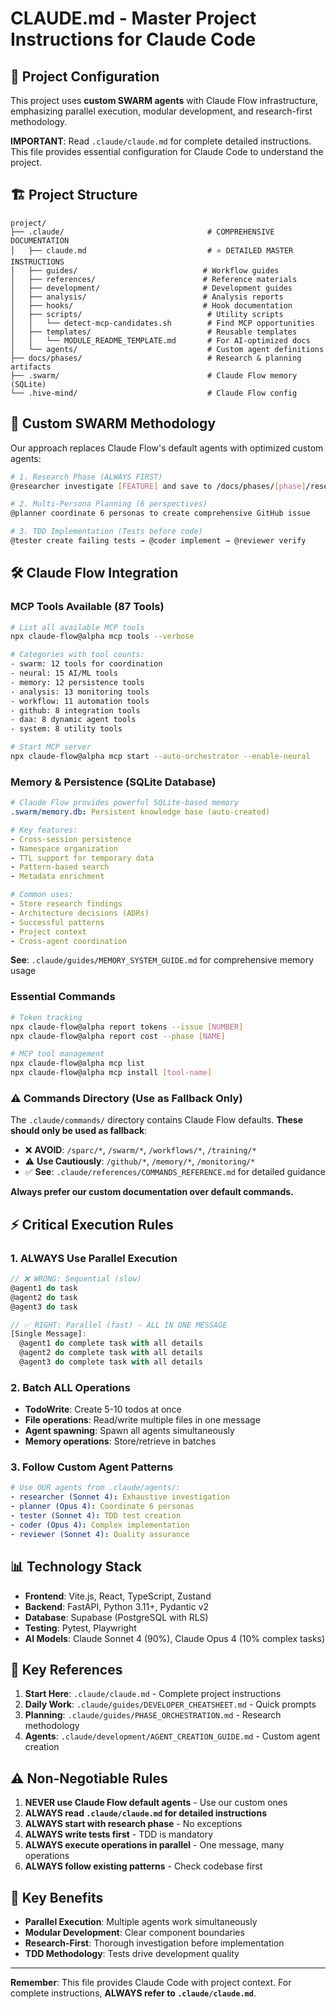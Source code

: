 # CLAUDE.md - Master Project Instructions for Claude Code

## 🎯 Project Configuration

This project uses **custom SWARM agents** with Claude Flow infrastructure, emphasizing parallel execution, modular development, and research-first methodology.

**IMPORTANT**: Read `.claude/claude.md` for complete detailed instructions. This file provides essential configuration for Claude Code to understand the project.

## 🏗️ Project Structure

```
project/
├── .claude/                                # COMPREHENSIVE DOCUMENTATION
│   ├── claude.md                           # ⭐ DETAILED MASTER INSTRUCTIONS
│   ├── guides/                            # Workflow guides
│   ├── references/                        # Reference materials
│   ├── development/                       # Development guides
│   ├── analysis/                          # Analysis reports
│   ├── hooks/                             # Hook documentation
│   ├── scripts/                            # Utility scripts
│   │   └── detect-mcp-candidates.sh        # Find MCP opportunities
│   ├── templates/                          # Reusable templates
│   │   └── MODULE_README_TEMPLATE.md       # For AI-optimized docs
│   └── agents/                             # Custom agent definitions
├── docs/phases/                            # Research & planning artifacts
├── .swarm/                                 # Claude Flow memory (SQLite)
└── .hive-mind/                             # Claude Flow config
```

## 🚀 Custom SWARM Methodology

Our approach replaces Claude Flow's default agents with optimized custom agents:

```bash
# 1. Research Phase (ALWAYS FIRST)
@researcher investigate [FEATURE] and save to /docs/phases/[phase]/research/

# 2. Multi-Persona Planning (6 perspectives)
@planner coordinate 6 personas to create comprehensive GitHub issue

# 3. TDD Implementation (Tests before code)
@tester create failing tests → @coder implement → @reviewer verify
```

## 🛠️ Claude Flow Integration

### MCP Tools Available (87 Tools)
```bash
# List all available MCP tools
npx claude-flow@alpha mcp tools --verbose

# Categories with tool counts:
- swarm: 12 tools for coordination
- neural: 15 AI/ML tools
- memory: 12 persistence tools
- analysis: 13 monitoring tools
- workflow: 11 automation tools
- github: 8 integration tools
- daa: 8 dynamic agent tools
- system: 8 utility tools

# Start MCP server
npx claude-flow@alpha mcp start --auto-orchestrator --enable-neural
```

### Memory & Persistence (SQLite Database)
```yaml
# Claude Flow provides powerful SQLite-based memory
.swarm/memory.db: Persistent knowledge base (auto-created)

# Key features:
- Cross-session persistence
- Namespace organization
- TTL support for temporary data
- Pattern-based search
- Metadata enrichment

# Common uses:
- Store research findings
- Architecture decisions (ADRs)
- Successful patterns
- Project context
- Cross-agent coordination
```

**See**: `.claude/guides/MEMORY_SYSTEM_GUIDE.md` for comprehensive memory usage

### Essential Commands
```bash
# Token tracking
npx claude-flow@alpha report tokens --issue [NUMBER]
npx claude-flow@alpha report cost --phase [NAME]

# MCP tool management
npx claude-flow@alpha mcp list
npx claude-flow@alpha mcp install [tool-name]
```

### ⚠️ Commands Directory (Use as Fallback Only)
The `.claude/commands/` directory contains Claude Flow defaults. **These should only be used as fallback**:
- ❌ **AVOID**: `/sparc/*`, `/swarm/*`, `/workflows/*`, `/training/*`
- ⚠️ **Use Cautiously**: `/github/*`, `/memory/*`, `/monitoring/*`
- ✅ **See**: `.claude/references/COMMANDS_REFERENCE.md` for detailed guidance

**Always prefer our custom documentation over default commands.**

## ⚡ Critical Execution Rules

### 1. ALWAYS Use Parallel Execution
```javascript
// ❌ WRONG: Sequential (slow)
@agent1 do task
@agent2 do task
@agent3 do task

// ✅ RIGHT: Parallel (fast) - ALL IN ONE MESSAGE
[Single Message]:
  @agent1 do complete task with all details
  @agent2 do complete task with all details
  @agent3 do complete task with all details
```

### 2. Batch ALL Operations
- **TodoWrite**: Create 5-10 todos at once
- **File operations**: Read/write multiple files in one message
- **Agent spawning**: Spawn all agents simultaneously
- **Memory operations**: Store/retrieve in batches

### 3. Follow Custom Agent Patterns
```yaml
# Use OUR agents from .claude/agents/:
- researcher (Sonnet 4): Exhaustive investigation
- planner (Opus 4): Coordinate 6 personas
- tester (Sonnet 4): TDD test creation
- coder (Opus 4): Complex implementation
- reviewer (Sonnet 4): Quality assurance
```

## 📊 Technology Stack

- **Frontend**: Vite.js, React, TypeScript, Zustand
- **Backend**: FastAPI, Python 3.11+, Pydantic v2
- **Database**: Supabase (PostgreSQL with RLS)
- **Testing**: Pytest, Playwright
- **AI Models**: Claude Sonnet 4 (90%), Claude Opus 4 (10% complex tasks)

## 🔗 Key References

1. **Start Here**: `.claude/claude.md` - Complete project instructions
2. **Daily Work**: `.claude/guides/DEVELOPER_CHEATSHEET.md` - Quick prompts
3. **Planning**: `.claude/guides/PHASE_ORCHESTRATION.md` - Research methodology
4. **Agents**: `.claude/development/AGENT_CREATION_GUIDE.md` - Custom agent creation

## ⚠️ Non-Negotiable Rules

1. **NEVER use Claude Flow default agents** - Use our custom ones
2. **ALWAYS read `.claude/claude.md` for detailed instructions**
3. **ALWAYS start with research phase** - No exceptions
4. **ALWAYS write tests first** - TDD is mandatory
5. **ALWAYS execute operations in parallel** - One message, many operations
6. **ALWAYS follow existing patterns** - Check codebase first

## 🎯 Key Benefits

- **Parallel Execution**: Multiple agents work simultaneously
- **Modular Development**: Clear component boundaries
- **Research-First**: Thorough investigation before implementation
- **TDD Methodology**: Tests drive development quality

---

**Remember**: This file provides Claude Code with project context. For complete instructions, **ALWAYS refer to `.claude/claude.md`**.
